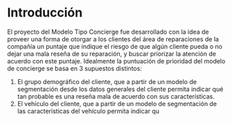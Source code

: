 

# Introducción
El proyecto del Modelo Tipo Concierge fue desarrollado con la idea de proveer una forma de otorgar a los clientes del área de reparaciones de la compañía un puntaje que indique el riesgo de que algún cliente pueda o no dejar una mala reseña de su reparación, y buscar priorizar la atención de acuerdo con este puntaje. Idealmente la puntuación de prioridad del modelo de concierge se basa en 3 supuestos distintos:
1. El grupo demográfico del cliente, que a partir de un modelo de segmentación desde los datos generales del cliente permita indicar qué tan probable es una reseña mala de acuerdo con sus características.
2. El vehículo del cliente, que a partir de un modelo de segmentación de las características del vehículo permita indicar qu
